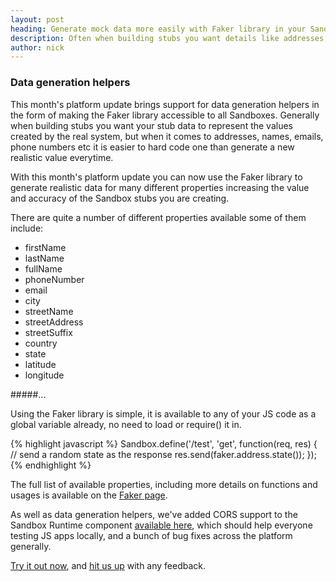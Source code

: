 ```yaml
---
layout: post
heading: Generate mock data more easily with Faker library in your Sandbox
description: Often when building stubs you want details like addresses, names, emails etc to be realistic but creating them is a pain, use Faker library in Sandbox to make it simple.
author: nick
---
```


### Data generation helpers

This month's platform update brings support for data generation helpers in the form of making the Faker library accessible to all Sandboxes. Generally when building stubs you want your stub data to represent the values created by the real system, but when it comes to addresses, names, emails, phone numbers etc it is easier to hard code one than generate a new realistic value everytime.

With this month's platform update you can now use the Faker library to generate realistic data for many different properties increasing the value and accuracy of the Sandbox stubs you are creating.

There are quite a number of different properties available some of them include:

- firstName
- lastName
- fullName
- phoneNumber
- email
- city
- streetName
- streetAddress
- streetSuffix
- country
- state
- latitude
- longitude

#####...

Using the Faker library is simple, it is available to any of your JS code as a global variable already, no need to load or require() it in.

{% highlight javascript %}
Sandbox.define('/test', 'get', function(req, res) {
    // send a random state as the response
    res.send(faker.address.state());
});
{% endhighlight %}

The full list of available properties, including more details on functions and usages is available on the [Faker page](http://marak.com/faker.js/). 

As well as data generation helpers, we've added CORS support to the Sandbox Runtime component [available here](https://github.com/getsandbox/sandbox), which should help everyone testing JS apps locally, and a bunch of bug fixes across the platform generally.

[Try it out now](https://getsandbox.com), and [hit us up](https://twitter.com/_getsandbox) with any feedback.